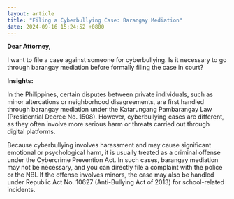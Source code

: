 ```yaml
---
layout: article
title: "Filing a Cyberbullying Case: Barangay Mediation"
date: 2024-09-16 15:24:52 +0800
---
```


<p><strong>Dear Attorney,</strong></p><p>I want to file a case against someone for cyberbullying. Is it necessary to go through barangay mediation before formally filing the case in court?</p><p><strong>Insights:</strong></p><p>In the Philippines, certain disputes between private individuals, such as minor altercations or neighborhood disagreements, are first handled through barangay mediation under the Katarungang Pambarangay Law (Presidential Decree No. 1508). However, cyberbullying cases are different, as they often involve more serious harm or threats carried out through digital platforms.</p><p>Because cyberbullying involves harassment and may cause significant emotional or psychological harm, it is usually treated as a criminal offense under the Cybercrime Prevention Act. In such cases, barangay mediation may not be necessary, and you can directly file a complaint with the police or the NBI. If the offense involves minors, the case may also be handled under Republic Act No. 10627 (Anti-Bullying Act of 2013) for school-related incidents.</p>